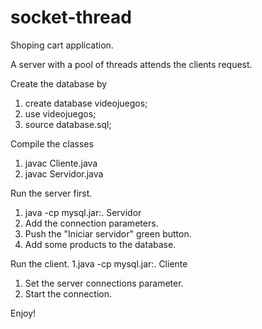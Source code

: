 # socket-thread

Shoping cart application.

A server with a pool of threads attends the clients request.

Create the database by
1. create database videojuegos;
2. use videojuegos;
3. source database.sql;

Compile the classes
 1. javac Cliente.java
 2. javac Servidor.java
 
Run the server first.
  1. java -cp mysql.jar:. Servidor
  2. Add the connection parameters.
  3. Push the "Iniciar servidor" green button.
  4. Add some products to the database.

Run the client.
  1.java -cp mysql.jar:. Cliente
  1. Set the server connections parameter.
  2. Start the connection.

Enjoy!
  
